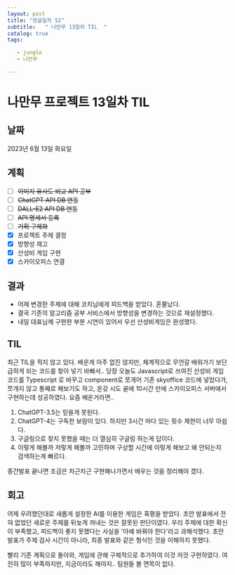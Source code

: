 ```yaml
---
layout: post
title: "정글일지 52"
subtitle:   " 나만무 13일차 TIL  "
catalog: true
tags:

   - jungle
   - 나만무

---
```


# 나만무 프로젝트 13일차 TIL

## 날짜

2023년 6월 13일 화요일

## 계획

- [ ] ~~이미지 유사도 비교 API 공부~~
- [ ] ~~ChatGPT API DB 연동~~
- [ ] ~~DALL-E2 API DB 연동~~
- [ ] ~~API 명세서 등록~~
- [ ] ~~기획 구체화~~
- [x] 프로젝트 주제 결정
- [x] 방향성 재고
- [x] 산성비 게임 구현
- [x] 스카이오피스 연결

## 결과

- 어제 변경한 주제에 대해 코치님에게 피드백을 받았다. 혼쭐났다.
- 결국 기존의 알고리즘 공부 서비스에서 방향성을 변경하는 것으로 재설정했다.
- 내일 대표님께 구현한 부분 시연이 있어서 우선 산성비게임은 완성했다.



## TIL

최근 TIL을 적지 않고 있다. 배운게 아주 없진 않지만, 체계적으로 무언갈 배워가기 보단 급하게 되는 코드를 찾아 넣기 바빠서.. 당장 오늘도 Javascript로 쓰여진 산성비 게임 코드를 Typescript 로 바꾸고 component로 쪼개어 기존 skyoffice 코드에 넣었다가, 쪼개지 않고 통째로 해보기도 하고, 온갖 시도 끝에 10시간 만에 스카이오피스 서버에서 구현하는데 성공하였다. 요즘 배운거라면.. 

1. ChatGPT-3.5는 믿을게 못된다.
2. ChatGPT-4는 구독한 보람이 있다. 하지만 3시간 마다 있는 횟수 제한이 너무 아쉽다.
3. 구글링으로 찾지 못했을 때는 더 열심히 구글링 하는게 답이다.
4. 이렇게 해볼까 저렇게 해볼까 고민하며 구상할 시간에 이렇게 해보고 왜 안되는지 검색하는게 빠르다.

중간발표 끝나면 조금은 차근차근 구현해나가면서 배우는 것을 정리해야 겠다.



## 회고 

어제 우려했던대로 새롭게 설정한 AI를 이용한 게임은 혹평을 받았다. 초안 발표에서 전혀 없었던 새로운 주제를 뒤늦게 꺼내는 것은 잘못된 판단이였다. 우리 주제에 대한 확신이 부족했고, 피드백이 좋지 못했다는 사실을 '아예 바꿔야 한다'라고 과해석했다. 초안 발표가 주제 검사 시간이 아니라, 최종 발표와 같은 형식인 것을 이해하지 못했다. 

빨리 기존 계획으로 돌아와, 게임에 관해 구체적으로 추가하여 이것 저것 구현하였다. 여전히 많이 부족하지만, 지금이라도 해야지.. 팀원들 볼 면목이 없다.

